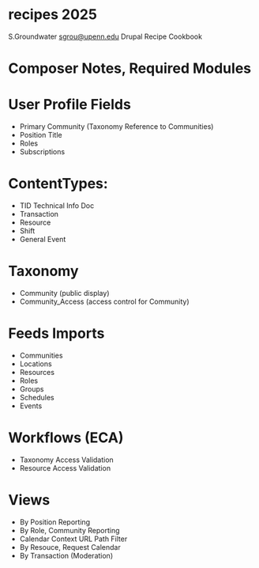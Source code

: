 # recipes 2025 
S.Groundwater sgrou@upenn.edu
Drupal Recipe Cookbook

# Composer Notes, Required Modules

# User Profile Fields

- Primary Community (Taxonomy Reference to Communities)
- Position Title
- Roles
- Subscriptions

# ContentTypes:

- TID Technical Info Doc
- Transaction
- Resource
- Shift
- General Event

# Taxonomy 

- Community (public display)
- Community_Access (access control for Community) 

# Feeds Imports

- Communities
- Locations
- Resources
- Roles
- Groups
- Schedules
- Events

# Workflows (ECA)

-  Taxonomy Access Validation
-  Resource Access Validation

# Views

- By Position Reporting
- By Role, Community Reporting
- Calendar Context URL Path Filter
- By Resouce, Request Calendar
- By Transaction (Moderation)
